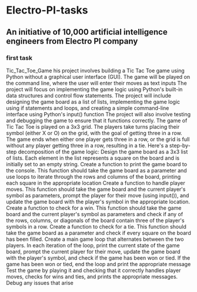 # Electro-PI-tasks

## An initiative of 10,000 artificial intelligence engineers from Electro PI company

### first task
Tic_Tac_Toe_Game
his project involves building a Tic Tac Toe game using Python without a graphical user interface (GUI). The game will be played on the command line,
where the user will enter their moves as text inputs
The project will focus on implementing the game logic using Python's built-in data structures and control flow statements. 
The project will include designing the game board as a list of lists,
implementing the game logic using if statements and loops, and creating a simple command-line interface using Python's input() function
The project will also involve testing and debugging the game to ensure that it functions correctly. The game of Tic Tac Toe is played on a 3x3 grid.
The players take turns placing their symbol (either X or O) on the grid, with the goal of getting three in a row. 
The game ends when either one player gets three in a row, or the grid is full without any player getting three in a row,
resulting in a tie. Here's a step-by-step decomposition of the game logic:
Design the game board as a 3x3 list of lists. Each element in the list represents a square on the board and is initially set to an empty string.
Create a function to print the game board to the console. This function should take the game board as a parameter and use loops to iterate through the rows and columns of the board, 
printing each square in the appropriate location
Create a function to handle player moves. This function should take the game board and the current player's symbol as parameters, prompt the player for their move (using input()),
and update the game board with the player's symbol in the appropriate location.
Create a function to check for a win. This function should take the game board and the current player's symbol as parameters and check if any of the rows, columns, or diagonals of the board contain three of the player's symbols in a row.
Create a function to check for a tie.
This function should take the game board as a parameter and check if every square on the board has been filled. 
Create a main game loop that alternates between the two players.
In each iteration of the loop, print the current state of the game board, prompt the current player for their move, update the game board with the player's symbol, and check if the game has been won or tied.
If the game has been won or tied, end the loop and print the appropriate message
 Test the game by playing it and checking that it correctly handles player moves,
checks for wins and ties, and prints the appropriate messages. Debug any issues that arise


